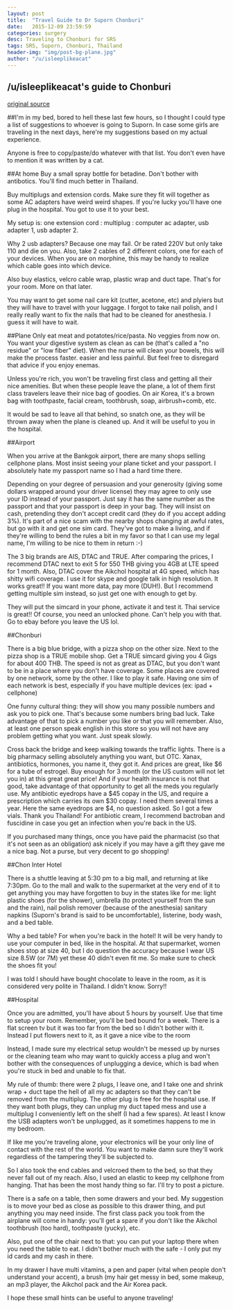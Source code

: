 ```yaml
---
layout: post
title:  "Travel Guide to Dr Suporn Chonburi"
date:   2015-12-09 23:59:59
categories: surgery
desc: Traveling to Chonburi for SRS
tags: SRS, Suporn, Chonburi, Thailand
header-img: "img/post-bg-plane.jpg"
author: "/u/isleeplikeacat"
---
```

## /u/isleeplikeacat's guide to Chonburi
[original source](https://www.reddit.com/r/asktransgender/comments/3vxgal/travel_guide_to_thailand_long_wall_of_text/)


##I'm in my bed, bored to hell these last few hours, so I thought I could type a list of suggestions to whoever is going to Suporn.
In case some girls are traveling in the next days, here're my suggestions based on my actual experience.

Anyone is free to copy/paste/do whatever with that list. You don't even have to mention it was written by a cat.

##At home
Buy a small spray bottle for betadine. Don't bother with antibotics. You'll find much better in Thailand.

Buy multiplugs and extension cords. Make sure they fit will together as some AC adapters have weird weird shapes. If you're lucky you'll have one plug in the hospital. You got to use it to your best.

My setup is: one extension cord : multiplug : computer ac adapter, usb adapter 1, usb adapter 2.

Why 2 usb adapters? Because one may fail. Or be rated 220V but only take 110 and die on you. Also, take 2 cables of 2 different colors, one for each of your devices. When you are on morphine, this may be handy to realize which cable goes into which device.


Also buy elastics, velcro cable wrap, plastic wrap and duct tape. That's for your room. More on that later.

You may want to get some nail care kit (cutter, acetone, etc) and plyiers but they will have to travel with your luggage. I forgot to take nail polish, and I really really want to fix the nails that had to be cleaned for anesthesia. I guess it will have to wait.

##Plane
Only eat meat and potatotes/rice/pasta. No veggies from now on. You want your digestive system as clean as can be (that's called a "no residue" or "low fiber" diet). When the nurse will clean your bowels, this will make the process faster. easier and less painful. But feel free to disregard that advice if you enjoy enemas.

Unless you're rich, you won't be traveling first class and getting all their nice amenities. But when these people leave the plane, a lot of them first class travelers leave their nice bag of goodies. On air Korea, it's a brown bag with toothpaste, facial cream, toothbrush, soap, airbrush+comb, etc.

It would be sad to leave all that behind, so snatch one, as they will be thrown away when the plane is cleaned up. And it will be useful to you in the hospital.

##Airport

When you arrive at the Bankgok airport, there are many shops selling cellphone plans. Most insist seeing your plane ticket and your passport. I absolutely hate my passport name so I had a hard time there.

Depending on your degree of persuasion and your generosity (giving some dollars wrapped around your driver license) they may agree to only use your ID instead of your passport. Just say it has the same number as the passport and that your passport is deep in your bag. They will insist on cash, pretending they don't accept credit card (they do if you accept adding 3%). It's part of a nice scam with the nearby shops changing at awful rates, but go with it and get one sim card. They've got to make a living, and if they're willing to bend the rules a bit in my favor so that I can use my legal name, I'm willing to be nice to them in return :-)

The 3 big brands are AIS, DTAC and TRUE. After comparing the prices, I recommend DTAC next to exit 5 for 550 THB giving you 4GB at LTE speed for 1 month. Also, DTAC cover the Aikchol hospital at 4G speed, which has shitty wifi coverage. I use it for skype and google talk in high resolution. It works great!! If you want more data, pay more (DUH!). But I recommend getting multiple sim instead, so just get one with enough to get by.

They will put the simcard in your phone, activate it and test it. Thai service is great!! Of course, you need an unlocked phone. Can't help you with that. Go to ebay before you leave the US lol.

##Chonburi

There is a big blue bridge, with a pizza shop on the other size. Next to the pizza shop is a TRUE mobile shop. Get a TRUE simcard giving you 4 Gigs for about 400 THB. The speed is not as great as DTAC, but you don't want to be in a place where you don't have coverage. Some places are covered by one network, some by the other. I like to play it safe. Having one sim of each network is best, especially if you have multiple devices (ex: ipad + cellphone)

One funny cultural thing: they will show you many possible numbers and ask you to pick one. That's because some numbers bring bad luck. Take advantage of that to pick a number you like or that you will remember. Also, at least one person speak english in this store so you will not have any problem getting what you want. Just speak slowly.

Cross back the bridge and keep walking towards the traffic lights. There is a big pharmacy selling absolutely anything you want, but OTC. Xanax, antibiotics, hormones, you name it, they got it. And prices are great, like $6 for a tube of estrogel. Buy enough for 3 month (or the US custom will not let you in) at this great great price! And if your health insurance is not that good, take advantage of that opportunity to get all the meds you regularly use. My antibiotic eyedrops have a $45 copay in the US, and require a prescription which carries its own $30 copay. I need them several times a year. Here the same eyedrops are $4, no question asked. So I got a few vials. Thank you Thailand! For antibiotic cream, I recommend bactroban and fuscidine in case you get an infection when you're back in the US.

If you purchased many things, once you have paid the pharmacist (so that it's not seen as an obligation) ask nicely if you may have a gift they gave me a nice bag. Not a purse, but very decent to go shopping!

##Chon Inter Hotel

There is a shuttle leaving at 5:30 pm to a big mall, and returning at like 7:30pm. Go to the mall and walk to the supermarket at the very end of it to get anything you may have forgotten to buy in the states like for me: light plastic shoes (for the shower), umbrella (to protect yourself from the sun and the rain), nail polish remover (because of the anesthesia) sanitary napkins (Suporn's brand is said to be uncomfortable), listerine, body wash, and a bed table.

Why a bed table? For when you're back in the hotel! It will be very handy to use your computer in bed, like in the hospital.
At that supermarket, women shoes stop at size 40, but I do question the accuracy because I wear US size 8.5W (or 7M) yet these 40 didn't even fit me. So make sure to check the shoes fit you!

I was told I should have bought chocolate to leave in the room, as it is considered very polite in Thailand. I didn't know. Sorry!!


##Hospital

Once you are admitted, you'll have about 5 hours by yourself. Use that time to setup your room. Remember, you'll be bed bound for a week.
There is a flat screen tv but it was too far from the bed so I didn't bother with it. Instead I put flowers next to it, as it gave a nice vibe to the room

Instead, I made sure my electrical setup wouldn't be messed up by nurses or the cleaning team who may want to quickly access a plug and won't bother with the consequences of unplugging a device, which is bad when you're stuck in bed and unable to fix that.

My rule of thumb: there were 2 plugs, I leave one, and I take one and shrink wrap + duct tape the hell of all my ac adapters so that they can't be 
removed from the multiplug. The other plug is free for the hospital use. If they want both plugs, they can unplug my duct taped mess and use a multiplug I conveniently left on the shelf (I had a few spares). At least I know the USB adapters won't be unplugged, as it sometimes happens to me in my bedroom.

If like me you're traveling alone, your electronics will be your only line of contact with the rest of the world. You want to make damn sure they'll work regardless of the tampering they'll be subjected to.

So I also took the end cables and velcroed them to the bed, so that they never fall out of my reach. Also, I used an elastic to keep my cellphone from hanging. That has been the most handy thing so far. I'll try to post a picture.

There is a safe on a table, then some drawers and your bed. My suggestion is to move your bed as close as possible to this drawer thing, and put anything you may need inside. The first class pack you took from the airplane will come in handy: you'll get a spare if you don't like the Aikchol toothbrush (too hard), toothpaste (yucky), etc.

Also, put one of the chair next to that: you can put your laptop there when you need the table to eat. I didn't bother much with the safe - I only put my id cards and my cash in there.

In my drawer I have multi vitamins, a pen and paper (vital when people don't understand your accent), a brush (my hair get messy in bed, some makeup, an mp3 player, the Aikchol pack and the Air Korea pack.

I hope these small hints can be useful to anyone traveling!

